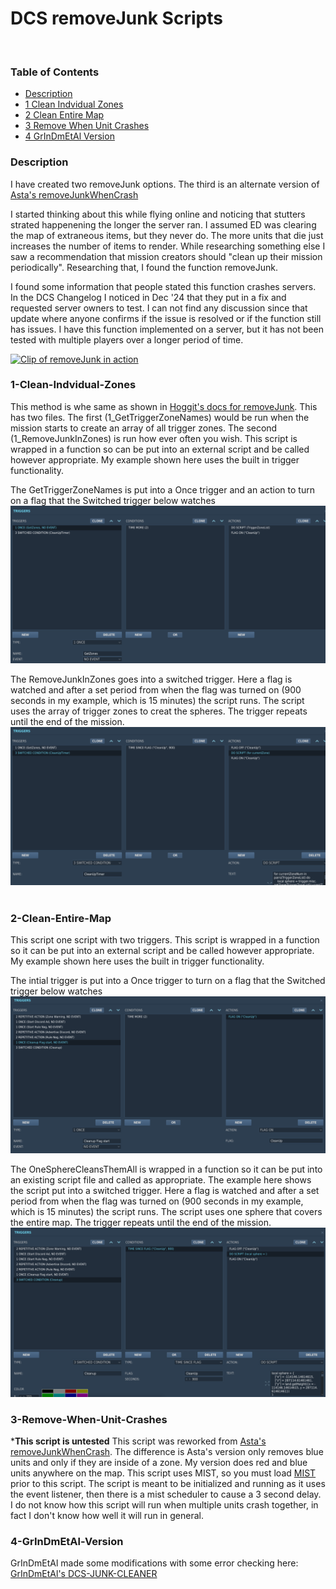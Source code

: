 # DCS removeJunk Scripts
​
### Table of Contents
- [Description](#Description)
- [1 Clean Indvidual Zones](#1-Clean-Indvidual-Zones)
- [2 Clean Entire Map](#2-Clean-Entire-Map)
- [3 Remove When Unit Crashes](#3-Remove-When-Unit-Crashes)
- [4 GrInDmEtAl Version](#4-GrInDmEtAl-Version)
​
### Description
I have created two removeJunk options. The third is an alternate version of [Asta's removeJunkWhenCrash](https://github.com/frasta/DCS_script_removeJunkWhenCrash/)

I started thinking about this while flying online and noticing that stutters strated happenening the longer the server ran. I assumed ED was clearing the map of extraneous items, but they never do. The more units that die just increases the number of items to render. While researching something else I saw a recommendation that mission creators should "clean up their mission periodically". Researching that, I found the function removeJunk.

I found some information that people stated this function crashes servers. In the DCS Changelog I noticed in Dec '24 that they put in a fix and requested server owners to test. I can not find any discussion since that update where anyone confirms if the issue is resolved or if the function still has issues. I have this function implemented on a server, but it has not been tested with multiple players over a longer period of time.

[![Clip of removeJunk in action](https://img.youtube.com/vi/bJSIyVuNCM0/0.jpg)](https://www.youtube.com/watch?v=bJSIyVuNCM0)
​
### 1-Clean-Indvidual-Zones
This method is whe same as shown in [Hoggit's docs for removeJunk](https://wiki.hoggitworld.com/view/DCS_func_removeJunk). This has two files. The first (1_GetTriggerZoneNames) would be run when the mission starts to create an array of all trigger zones. The second (1_RemoveJunkInZones) is run how ever often you wish. This script is wrapped in a function so can be put into an external script and be called however appropriate. My example shown here uses the built in trigger functionality.

The GetTriggerZoneNames is put into a Once trigger and an action to turn on a flag that the Switched trigger below watches 
![Image](readme_images/MultiZones-1.png)

The RemoveJunkInZones goes into a switched trigger. Here a flag is watched and after a set period from when the flag was turned on (900 seconds in my example, which is 15 minutes) the script runs. The script uses the array of trigger zones to creat the spheres. The trigger repeats until the end of the mission.
![Image](readme_images/MultiZones-2.png)
​
### 2-Clean-Entire-Map
This script one script with two triggers. This script is wrapped in a function so it can be put into an external script and be called however appropriate. My example shown here uses the built in trigger functionality. 

The intial trigger is put into a Once trigger to turn on a flag that the Switched trigger below watches 
![Image](readme_images/OneBigZone-1.png)

The OneSphereCleansThemAll is wrapped in a function so it can be put into an existing script file and called as appropriate. The example here shows the script put into a switched trigger. Here a flag is watched and after a set period from when the flag was turned on (900 seconds in my example, which is 15 minutes) the script runs. The script uses one sphere that covers the entire map. The trigger repeats until the end of the mission.
![Image](readme_images/OneBigZone-2.png)

### 3-Remove-When-Unit-Crashes
*****This script is untested****
This script was reworked from [Asta's removeJunkWhenCrash](https://github.com/frasta/DCS_script_removeJunkWhenCrash/). The difference is Asta's version only removes blue units and only if they are inside of a zone. My version does red and blue units anywhere on the map. This script uses MIST, so you must load [MIST](https://github.com/mrSkortch/MissionScriptingTools/blob/development/mist_4_5_128.lua) prior to this script. The script is meant to be initialized and running as it uses the event listener, then there is a mist scheduler to cause a 3 second delay. I do not know how this script will run when multiple units crash together, in fact I don't know how well it will run in general.


### 4-GrInDmEtAl-Version
GrInDmEtAl made some modifications with some error checking here: [GrInDmEtAl's DCS-JUNK-CLEANER](https://github.com/GrInDmEtAl/DCS-JUNK-CLEANER)
